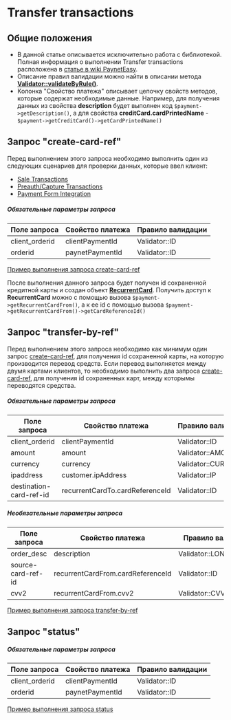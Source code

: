 # Transfer transactions

## Общие положения

* В данной статье описывается исключительно работа с библиотекой. Полная информация о выполнении Transfer transactions расположена в [статье в wiki PaynetEasy](http://wiki.payneteasy.com/index.php/PnE:Transfer_Transactions).
* Описание правил валидации можно найти в описании метода **[Validator::validateByRule()](../library-internals/02-validator.md#validateByRule)**.
* Колонка "Свойство платежа" описывает цепочку свойств методов, которые содержат необходимые данные. Например, для получения данных из свойства **description** будет выполнен код `$payment->getDescription()`, а для свойства **creditCard.cardPrintedName** - `$payment->getCreditCard()->getCardPrintedName()`

## <a name="create-card-ref"></a> Запрос "create-card-ref"

Перед выполнением этого запроса необходимо выполнить один из следующих сценариев для проверки данных, которые ввел клиент:
* [Sale Transactions](00-sale-transactions.md)
* [Preauth/Capture Transactions](01-preauth-capture-transactions.md)
* [Payment Form Integration](05-payment-form-integration.md)

##### Обязательные параметры запроса

Поле запроса        |Свойство платежа               |Правило валидации
--------------------|-------------------------------|-----------------
client_orderid      |clientPaymentId                |Validator::ID
orderid             |paynetPaymentId                |Validator::ID

[Пример выполнения запроса create-card-ref](../../example/create-card-ref.php)

После выполнения данного запроса будет получен id сохраненной кредитной карты и создан объект **[RecurrentCard](../library-intenals/00-payment-data.md#RecurrentCard)**. Получить доступ к **RecurrentCard** можно с помощью вызова `$payment->getRecurrentCardFrom()`, а к ее id с помощью вызова `$payment->getRecurrentCardFrom()->getCardReferenceId()`

## Запрос "transfer-by-ref"

Перед выполнением этого запроса необходимо как минимум один запрос [create-card-ref](#create-card-ref), для получения id сохраненной карты, на которую производится перевод средств. Если перевод выполняется между двумя картами клиентов, то необходимо выполнить два запроса [create-card-ref](#create-card-ref), для получения id сохраненных карт, между которымы переводятся средства.

##### Обязательные параметры запроса

Поле запроса            |Свойство платежа                   |Правило валидации
------------------------|-----------------------------------|-----------------
client_orderid          |clientPaymentId                    |Validator::ID
amount                  |amount                             |Validator::AMOUNT
currency                |currency                           |Validator::CURRENCY
ipaddress               |customer.ipAddress                 |Validator::IP
destination-card-ref-id |recurrentCardTo.cardReferenceId    |Validator::ID

##### Необязательные параметры запроса

Поле запроса            |Свойство платежа                   |Правило валидации
------------------------|-----------------------------------|-----------------
order_desc              |description                        |Validator::LONG_STRING
source-card-ref-id      |recurrentCardFrom.cardReferenceId  |Validator::ID
cvv2                    |recurrentCardFrom.cvv2             |Validator::CVV2

[Пример выполнения запроса transfer-by-ref](../../example/transfer-by-ref.php)

## Запрос "status"

##### Обязательные параметры запроса

Поле запроса        |Свойство платежа               |Правило валидации
--------------------|-------------------------------|-----------------
client_orderid      |clientPaymentId                |Validator::ID
orderid             |paynetPaymentId                |Validator::ID

[Пример выполнения запроса status](../../example/status.php)